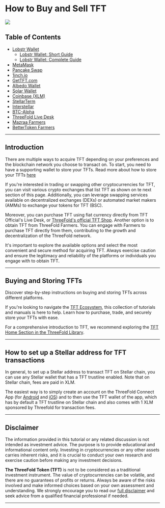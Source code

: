 <h1> How to Buy and Sell TFT </h1>

![](./img/tft.png)

<h2> Table of Contents </h2>

- [Lobstr Wallet](./tft_lobstr/tft_lobstr.md)
  - [Lobstr Wallet: Short Guide](./tft_lobstr/tft_lobstr_short_guide.md)
  - [Lobstr Wallet: Complete Guide](./tft_lobstr/tft_lobstr_complete_guide.md)
- [MetaMask](./tft_metamask/tft_metamask.md)
- [Pancake Swap](./pancakeswap.md)
- [1inch.io](./oneinch.md)
- [GetTFT.com](./gettft.md)
- [Albedo Wallet](./albedo_buy.md)
- [Solar Wallet](./solar_buy.md)
- [Coinbase (XLM)](./coinbase_xlm.md)
- [StellarTerm](./stellarterm.md)
- [Interstellar](./interstellar.md)
- [BTC-Alpha](./btc_alpha.md)
- [ThreeFold Live Desk](./tf_otc.md)
- [Mazraa Farmers](./mazraa.md)
- [BetterToken Farmers](./bettertoken.md)

***


## Introduction

There are multiple ways to acquire TFT depending on your preferences and the blockchain network you choose to transact on. To start, you need to have a supporting wallet to store your TFTs. Read more about how to store your TFTs [here](../storetft/storetft_readme.md)

If you're interested in trading or swapping other cryptocurrencies for TFT, you can visit various crypto exchanges that list TFT as shown on te next section of this page. Additionally, you can leverage swapping services available on decentralized exchanges (DEXs) or automated market makers (AMMs) to exchange your tokens for TFT (BSC).

Moreover, you can purchase TFT using fiat currency directly from TFT Official's Live Desk, or [ThreeFold's official TFT Shop](https://gettft.com/). Another option is to obtain TFT from ThreeFold Farmers. You can engage with Farmers to purchase TFT directly from them, contributing to the growth and decentralization of the ThreeFold network.

It's important to explore the available options and select the most convenient and secure method for acquiring TFT. Always exercise caution and ensure the legitimacy and reliability of the platforms or individuals you engage with to obtain TFT.

***

## Buying and Storing TFTs

Discover step-by-step instructions on buying and storing TFTs across different platforms.

If you're looking to navigate the [TFT Ecosystem](https://library.threefold.me/info/manual/#/tokens/threefold__tft_ecosystem), this collection of tutorials and manuals is here to help. Learn how to purchase, trade, and securely store your TFTs with ease.

For a comprehensive introduction to TFT, we recommend exploring the [TFT Home Section in the ThreeFold Library](https://library.threefold.me/info/threefold#/tokens/threefold__tokens_home).

***

## How to set up a Stellar address for TFT transactions

In general, to set up a Stellar address to transact TFT on Stellar chain, you can use any Stellar wallet that has a TFT trustline enabled. Note that on Stellar chain, fees are paid in XLM. 

The easiest way is to simply create an account on the ThreeFold Connect App (for [Android](https://play.google.com/store/apps/details?id=org.jimber.threebotlogin) and [iOS](https://apps.apple.com/us/app/threefold-connect/id1459845885)) and to then use the TFT wallet of the app, which has by default a TFT trustline on Stellar chain and also comes with 1 XLM sponsored by Threefold for transaction fees.

***

## Disclaimer

The information provided in this tutorial or any related discussion is not intended as investment advice. The purpose is to provide educational and informational content only. Investing in cryptocurrencies or any other assets carries inherent risks, and it is crucial to conduct your own research and exercise caution before making any investment decisions. 

**The ThreeFold Token (TFT)** is not to be considered as a traditional investment instrument. The value of cryptocurrencies can be volatile, and there are no guarantees of profits or returns. Always be aware of the risks involved and make informed choices based on your own assessment and understanding. We strongly encourage you to read our [full disclaimer](https://library.threefold.me/info/legal/#/legal__disclaimer) and seek advice from a qualified financial professional if needed.
***
